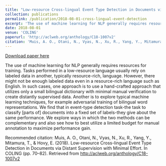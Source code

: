 ```yaml
---
title: "Low-resource Cross-lingual Event Type Detection in Documents via Distant Supervision with Minimal Effort"
collection: publications
permalink: /publication/2018-08-01-cross-lingual-event-detection
excerpt: 'The use of machine learning for NLP generally requires resources for training. Tasks performed in a low-resource language usually rely on labeled data in another, typically resource-rich, language. However, there might not be enough labeled data even in a resource-rich language such as English. In such cases, one approach is to use a hand-crafted approach that utilizes only a small bilingual dictionary with minimal manual verification to create distantly supervised data. Another is to explore typical machine learning techniques, for example adversarial training of bilingual word representations. We find that in event-type detection task-the task to classify [parts of] documents into a fixed set of labels-they give about the same performance. We explore ways in which the two methods can be complementary and also see how to best utilize a limited budget for manual annotation to maximize performance gain.'
date: 2018-08-01
venue: 'COLING'
paperurl: 'http://aclweb.org/anthology/C18-1007v2'
citation: 'Muis, A. O., Otani, N., Vyas, N., Xu, R., Yang, Y., Mitamura, T., &amp; Hovy, E. (2018). Low-resource Cross-lingual Event Type Detection in Documents via Distant Supervision with Minimal Effort. In COLING (pp. 70–82). Retrieved from http://aclweb.org/anthology/C18-1007v2'
---
```


<a href='http://aclweb.org/anthology/C18-1007v2'>Download paper here</a>

The use of machine learning for NLP generally requires resources for training. Tasks performed in a low-resource language usually rely on labeled data in another, typically resource-rich, language. However, there might not be enough labeled data even in a resource-rich language such as English. In such cases, one approach is to use a hand-crafted approach that utilizes only a small bilingual dictionary with minimal manual verification to create distantly supervised data. Another is to explore typical machine learning techniques, for example adversarial training of bilingual word representations. We find that in event-type detection task-the task to classify [parts of] documents into a fixed set of labels-they give about the same performance. We explore ways in which the two methods can be complementary and also see how to best utilize a limited budget for manual annotation to maximize performance gain.

Recommended citation: Muis, A. O., Otani, N., Vyas, N., Xu, R., Yang, Y., Mitamura, T., & Hovy, E. (2018). Low-resource Cross-lingual Event Type Detection in Documents via Distant Supervision with Minimal Effort. In COLING (pp. 70–82). Retrieved from http://aclweb.org/anthology/C18-1007v2